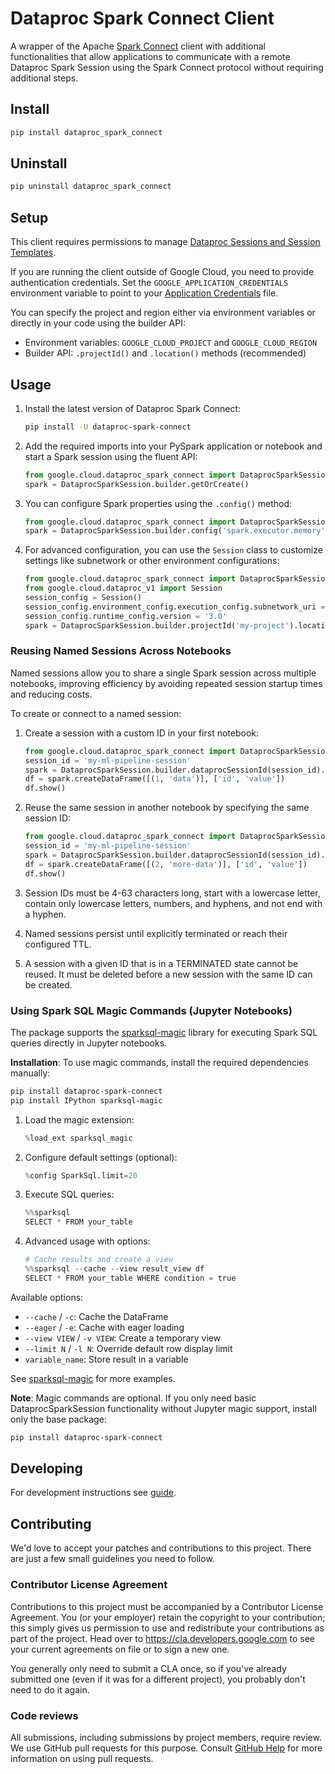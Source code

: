 # Dataproc Spark Connect Client

A wrapper of the Apache [Spark Connect](https://spark.apache.org/spark-connect/)
client with additional functionalities that allow applications to communicate
with a remote Dataproc Spark Session using the Spark Connect protocol without
requiring additional steps.

## Install

```sh
pip install dataproc_spark_connect
```

## Uninstall

```sh
pip uninstall dataproc_spark_connect
```

## Setup

This client requires permissions to
manage [Dataproc Sessions and Session Templates](https://cloud.google.com/dataproc-serverless/docs/concepts/iam).

If you are running the client outside of Google Cloud, you need to provide
authentication credentials. Set the `GOOGLE_APPLICATION_CREDENTIALS` environment
variable to point to
your [Application Credentials](https://cloud.google.com/docs/authentication/provide-credentials-adc)
file.

You can specify the project and region either via environment variables or directly
in your code using the builder API:

* Environment variables: `GOOGLE_CLOUD_PROJECT` and `GOOGLE_CLOUD_REGION`
* Builder API: `.projectId()` and `.location()` methods (recommended)

## Usage

1. Install the latest version of Dataproc Spark Connect:

   ```sh
   pip install -U dataproc-spark-connect
   ```

2. Add the required imports into your PySpark application or notebook and start
   a Spark session using the fluent API:

   ```python
   from google.cloud.dataproc_spark_connect import DataprocSparkSession
   spark = DataprocSparkSession.builder.getOrCreate()
   ```

3. You can configure Spark properties using the `.config()` method:

   ```python
   from google.cloud.dataproc_spark_connect import DataprocSparkSession
   spark = DataprocSparkSession.builder.config('spark.executor.memory', '4g').config('spark.executor.cores', '2').getOrCreate()
   ```

4. For advanced configuration, you can use the `Session` class to customize
   settings like subnetwork or other environment configurations:

   ```python
   from google.cloud.dataproc_spark_connect import DataprocSparkSession
   from google.cloud.dataproc_v1 import Session
   session_config = Session()
   session_config.environment_config.execution_config.subnetwork_uri = '<subnet>'
   session_config.runtime_config.version = '3.0'
   spark = DataprocSparkSession.builder.projectId('my-project').location('us-central1').dataprocSessionConfig(session_config).getOrCreate()
   ```

### Reusing Named Sessions Across Notebooks

Named sessions allow you to share a single Spark session across multiple notebooks, improving efficiency by avoiding repeated session startup times and reducing costs.

To create or connect to a named session:

1. Create a session with a custom ID in your first notebook:

   ```python
   from google.cloud.dataproc_spark_connect import DataprocSparkSession
   session_id = 'my-ml-pipeline-session'
   spark = DataprocSparkSession.builder.dataprocSessionId(session_id).getOrCreate()
   df = spark.createDataFrame([(1, 'data')], ['id', 'value'])
   df.show()
   ```

2. Reuse the same session in another notebook by specifying the same session ID:

   ```python
   from google.cloud.dataproc_spark_connect import DataprocSparkSession
   session_id = 'my-ml-pipeline-session'
   spark = DataprocSparkSession.builder.dataprocSessionId(session_id).getOrCreate()
   df = spark.createDataFrame([(2, 'more-data')], ['id', 'value'])
   df.show()
   ```

3. Session IDs must be 4-63 characters long, start with a lowercase letter, contain only lowercase letters, numbers, and hyphens, and not end with a hyphen.

4. Named sessions persist until explicitly terminated or reach their configured TTL.

5. A session with a given ID that is in a TERMINATED state cannot be reused. It must be deleted before a new session with the same ID can be created.

### Using Spark SQL Magic Commands (Jupyter Notebooks)

The package supports the [sparksql-magic](https://github.com/cryeo/sparksql-magic) library for executing Spark SQL queries directly in Jupyter notebooks.

**Installation**: To use magic commands, install the required dependencies manually:
```bash
pip install dataproc-spark-connect
pip install IPython sparksql-magic
```

1. Load the magic extension:
   ```python
   %load_ext sparksql_magic
   ```

2. Configure default settings (optional):
   ```python
   %config SparkSql.limit=20
   ```

3. Execute SQL queries:
   ```python
   %%sparksql
   SELECT * FROM your_table
   ```

4. Advanced usage with options:
   ```python
   # Cache results and create a view
   %%sparksql --cache --view result_view df
   SELECT * FROM your_table WHERE condition = true
   ```

Available options:
- `--cache` / `-c`: Cache the DataFrame
- `--eager` / `-e`: Cache with eager loading
- `--view VIEW` / `-v VIEW`: Create a temporary view
- `--limit N` / `-l N`: Override default row display limit
- `variable_name`: Store result in a variable

See [sparksql-magic](https://github.com/cryeo/sparksql-magic) for more examples.

**Note**: Magic commands are optional. If you only need basic DataprocSparkSession functionality without Jupyter magic support, install only the base package:
```bash
pip install dataproc-spark-connect
```

## Developing

For development instructions see [guide](DEVELOPING.md).

## Contributing

We'd love to accept your patches and contributions to this project. There are
just a few small guidelines you need to follow.

### Contributor License Agreement

Contributions to this project must be accompanied by a Contributor License
Agreement. You (or your employer) retain the copyright to your contribution;
this simply gives us permission to use and redistribute your contributions as
part of the project. Head over to <https://cla.developers.google.com> to see
your current agreements on file or to sign a new one.

You generally only need to submit a CLA once, so if you've already submitted one
(even if it was for a different project), you probably don't need to do it
again.

### Code reviews

All submissions, including submissions by project members, require review. We
use GitHub pull requests for this purpose. Consult
[GitHub Help](https://help.github.com/articles/about-pull-requests/) for more
information on using pull requests.
